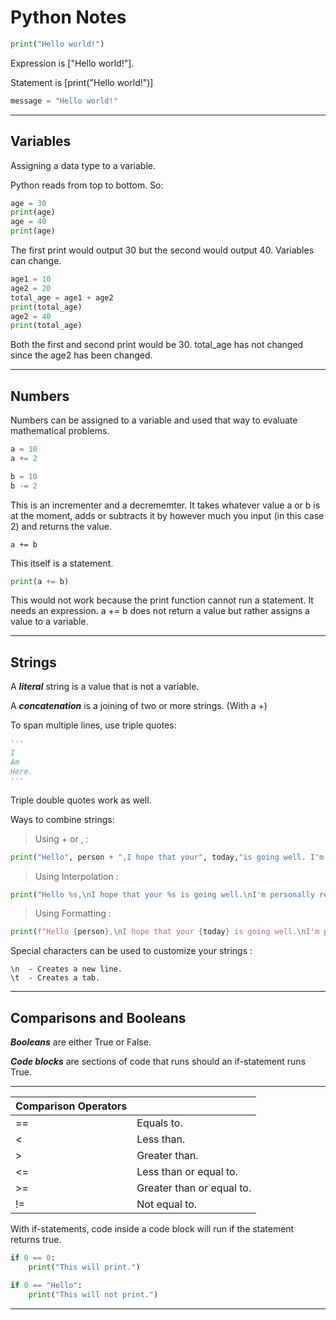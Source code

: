 # Python Notes
```Python
print("Hello world!")
```
Expression is ["Hello world!"].

Statement is [print("Hello world!")]
```Python
message = "Hello world!"
```
___
## **Variables**
Assigning a data type to a variable.

Python reads from top to bottom. So:
```Python
age = 30
print(age)
age = 40
print(age)
```
The first print would output 30 but the second would output 40. Variables can change.
```Python
age1 = 10
age2 = 20
total_age = age1 + age2
print(total_age)
age2 = 40
print(total_age)
```
Both the first and second print would be 30. total_age has not changed since the age2 has been changed.
___
## **Numbers**
Numbers can be assigned to a variable and used that way to evaluate mathematical problems.
```python
a = 10
a += 2

b = 10
b -= 2
```
This is an incrementer and a decrememter. It takes whatever value a or b is at the moment, adds or subtracts it by however much you input (in this case 2) and returns the value.

```
a += b
```

This itself is a statement. 

```Python
print(a += b)
```
This would not work because the print function cannot run a statement. It needs an expression. a += b does not return a value but rather assigns a value to a variable.
___
## **Strings**
A ***literal*** string is a value that is not a variable.

A ***concatenation*** is a joining of two or more strings. (With a +)

To span multiple lines, use triple quotes:
```Python
'''
I
Am
Here.
'''
```
Triple double quotes work as well.

Ways to combine strings:
> Using + or , :
```Python
print("Hello", person + ",I hope that your", today,"is going well. I'm personally really", emotion, ".")
```
> Using Interpolation :
```Python
print("Hello %s,\nI hope that your %s is going well.\nI'm personally really %s." %(person, today, emotion))
```
> Using Formatting :
```Python
print(f"Hello {person},\nI hope that your {today} is going well.\nI'm personally really {emotion}.")
```
Special characters can be used to customize your strings :

    \n  - Creates a new line.
    \t  - Creates a tab.
___
## **Comparisons and Booleans**
***Booleans*** are either True or False.

***Code blocks*** are sections of code that runs should an if-statement runs True.
___
|Comparison Operators |  |
|-----|-|
| ==  | Equals to. |
| <   | Less than. |
| >   | Greater than. |
| <=  | Less than or equal to. |
| >=  | Greater than or equal to. |
| !=  | Not equal to. |

With if-statements, code inside a code block will run if the statement returns true.
```Python
if 0 == 0:
    print("This will print.")

if 0 == "Hello":
    print("This will not print.")
```
___